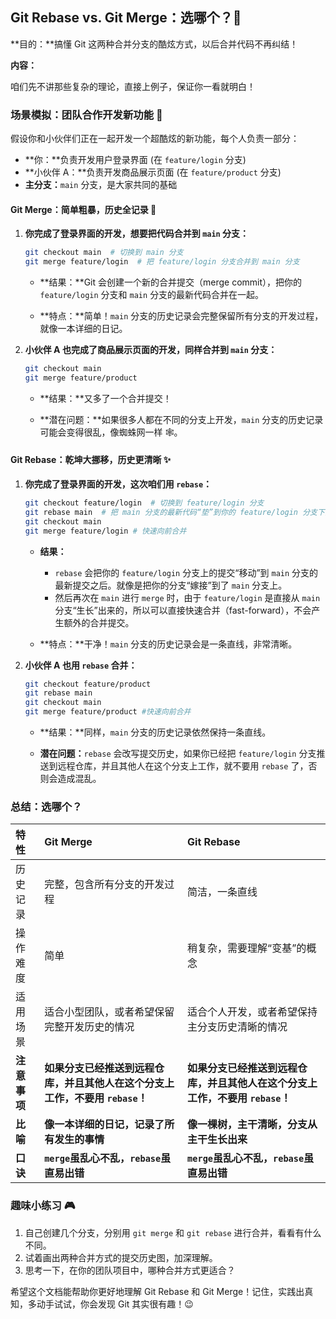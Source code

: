 ## Git Rebase vs. Git Merge：选哪个？🤔

**目的：**搞懂 Git 这两种合并分支的酷炫方式，以后合并代码不再纠结！

**内容：**

咱们先不讲那些复杂的理论，直接上例子，保证你一看就明白！

### 场景模拟：团队合作开发新功能 🚀

假设你和小伙伴们正在一起开发一个超酷炫的新功能，每个人负责一部分：

*   **你：**负责开发用户登录界面 (在 `feature/login` 分支)
*   **小伙伴 A：**负责开发商品展示页面 (在 `feature/product` 分支)
*   **主分支：**`main` 分支，是大家共同的基础

#### Git Merge：简单粗暴，历史全记录 📖

1.  **你完成了登录界面的开发，想要把代码合并到 `main` 分支：**

    ```bash
    git checkout main  # 切换到 main 分支
    git merge feature/login  # 把 feature/login 分支合并到 main 分支
    ```

    *   **结果：**Git 会创建一个新的合并提交（merge commit），把你的 `feature/login` 分支和 `main` 分支的最新代码合并在一起。

    *   **特点：**简单！`main` 分支的历史记录会完整保留所有分支的开发过程，就像一本详细的日记。

2.  **小伙伴 A 也完成了商品展示页面的开发，同样合并到 `main` 分支：**

    ```bash
    git checkout main
    git merge feature/product
    ```

    *   **结果：**又多了一个合并提交！

    *   **潜在问题：**如果很多人都在不同的分支上开发，`main` 分支的历史记录可能会变得很乱，像蜘蛛网一样 🕸️。

#### Git Rebase：乾坤大挪移，历史更清晰 ✨

1.  **你完成了登录界面的开发，这次咱们用 `rebase`：**

    ```bash
    git checkout feature/login  # 切换到 feature/login 分支
    git rebase main  # 把 main 分支的最新代码“垫”到你的 feature/login 分支下面
    git checkout main
    git merge feature/login # 快速向前合并
    ```

    *   **结果：** 
        *   `rebase` 会把你的 `feature/login` 分支上的提交“移动”到 `main` 分支的最新提交之后。就像是把你的分支“嫁接”到了 `main` 分支上。
        *   然后再次在 `main` 进行 `merge` 时，由于 `feature/login` 是直接从 `main` 分支“生长”出来的，所以可以直接快速合并（fast-forward），不会产生额外的合并提交。

    *   **特点：**干净！`main` 分支的历史记录会是一条直线，非常清晰。

2.  **小伙伴 A 也用 `rebase` 合并：**

    ```bash
    git checkout feature/product
    git rebase main
    git checkout main
    git merge feature/product #快速向前合并
    ```

    *   **结果：**同样，`main` 分支的历史记录依然保持一条直线。

    *   **潜在问题：**`rebase` 会改写提交历史，如果你已经把 `feature/login` 分支推送到远程仓库，并且其他人在这个分支上工作，就不要用 `rebase` 了，否则会造成混乱。

### 总结：选哪个？

| 特性         | Git Merge                                                                                             | Git Rebase                                                                                                                  |
| :----------- | :---------------------------------------------------------------------------------------------------- | :------------------------------------------------------------------------------------------------------------------------ |
| 历史记录     | 完整，包含所有分支的开发过程                                                                                    | 简洁，一条直线                                                                                                                |
| 操作难度     | 简单                                                                                                 | 稍复杂，需要理解“变基”的概念                                                                                                          |
| 适用场景     | 适合小型团队，或者希望保留完整开发历史的情况                                                                            | 适合个人开发，或者希望保持主分支历史清晰的情况                                                                                              |
| **注意事项** | **如果分支已经推送到远程仓库，并且其他人在这个分支上工作，不要用 `rebase`！**                                                | **如果分支已经推送到远程仓库，并且其他人在这个分支上工作，不要用 `rebase`！**                                                                |
| **比喻**   | **像一本详细的日记，记录了所有发生的事情**                                                                           | **像一棵树，主干清晰，分支从主干生长出来**                                                                                                |
| **口诀**   | **`merge`虽乱心不乱，`rebase`虽直易出错**                                                                     | **`merge`虽乱心不乱，`rebase`虽直易出错**                                                                                  |

### 趣味小练习 🎮

1.  自己创建几个分支，分别用 `git merge` 和 `git rebase` 进行合并，看看有什么不同。
2.  试着画出两种合并方式的提交历史图，加深理解。
3.  思考一下，在你的团队项目中，哪种合并方式更适合？

希望这个文档能帮助你更好地理解 Git Rebase 和 Git Merge！记住，实践出真知，多动手试试，你会发现 Git 其实很有趣！😉
